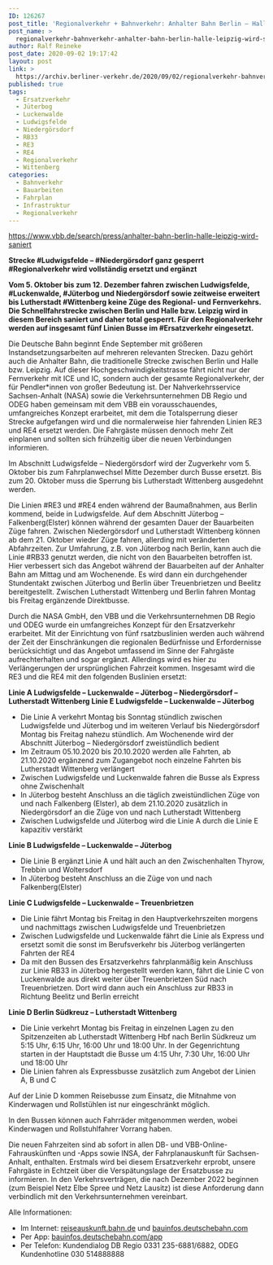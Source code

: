 ```yaml
---
ID: 126267
post_title: 'Regionalverkehr + Bahnverkehr: Anhalter Bahn Berlin – Halle/Leipzig wird saniert, aus VBB'
post_name: >
  regionalverkehr-bahnverkehr-anhalter-bahn-berlin-halle-leipzig-wird-saniert-aus-vbb
author: Ralf Reineke
post_date: 2020-09-02 19:17:42
layout: post
link: >
  https://archiv.berliner-verkehr.de/2020/09/02/regionalverkehr-bahnverkehr-anhalter-bahn-berlin-halle-leipzig-wird-saniert-aus-vbb/
published: true
tags:
  - Ersatzverkehr
  - Jüterbog
  - Luckenwalde
  - Ludwigsfelde
  - Niedergörsdorf
  - RB33
  - RE3
  - RE4
  - Regionalverkehr
  - Wittenberg
categories:
  - Bahnverkehr
  - Bauarbeiten
  - Fahrplan
  - Infrastruktur
  - Regionalverkehr
---
```

https://www.vbb.de/search/press/anhalter-bahn-berlin-halle-leipzig-wird-saniert

<strong>Strecke #Ludwigsfelde – #Niedergörsdorf ganz gesperrt
#Regionalverkehr wird vollständig ersetzt und ergänzt</strong>

<strong>Vom 5. Oktober bis zum 12. Dezember fahren zwischen Ludwigsfelde, #Luckenwalde, #Jüterbog und Niedergörsdorf sowie zeitweise erweitert bis Lutherstadt #Wittenberg keine Züge des Regional- und Fernverkehrs. Die Schnellfahrstrecke zwischen Berlin und Halle bzw. Leipzig wird in diesem Bereich saniert und daher total gesperrt. Für den Regionalverkehr werden auf insgesamt fünf Linien Busse im #Ersatzverkehr eingesetzt.</strong>

Die Deutsche Bahn beginnt Ende September mit größeren Instandsetzungsarbeiten auf mehreren relevanten Strecken. Dazu gehört auch die Anhalter Bahn, die traditionelle Strecke zwischen Berlin und Halle bzw. Leipzig. Auf dieser Hochgeschwindigkeitstrasse fährt nicht nur der Fernverkehr mit ICE und IC, sondern auch der gesamte Regionalverkehr, der für Pendler*innen von großer Bedeutung ist.
Der Nahverkehrsservice Sachsen-Anhalt (NASA) sowie die Verkehrsunternehmen DB Regio und ODEG haben gemeinsam mit dem VBB ein vorausschauendes, umfangreiches Konzept erarbeitet, mit dem die Totalsperrung dieser Strecke aufgefangen wird und die normalerweise hier fahrenden Linien RE3 und RE4 ersetzt werden. Die Fahrgäste müssen dennoch mehr Zeit einplanen und sollten sich frühzeitig über die neuen Verbindungen informieren.

Im Abschnitt Ludwigsfelde – Niedergörsdorf wird der Zugverkehr vom 5. Oktober bis zum Fahrplanwechsel Mitte Dezember durch Busse ersetzt. Bis zum 20. Oktober muss die Sperrung bis Lutherstadt Wittenberg ausgedehnt werden.

Die Linien #RE3 und #RE4 enden während der Baumaßnahmen, aus Berlin kommend, beide in Ludwigsfelde. Auf dem Abschnitt Jüterbog – Falkenberg(Elster) können während der gesamten Dauer der Bauarbeiten Züge fahren. Zwischen Niedergörsdorf und Lutherstadt Wittenberg können ab dem 21. Oktober wieder Züge fahren, allerding mit veränderten Abfahrzeiten. Zur Umfahrung, z.B. von Jüterbog nach Berlin, kann auch die Linie #RB33 genutzt werden, die nicht von den Bauarbeiten betroffen ist. Hier verbessert sich das Angebot während der Bauarbeiten auf der Anhalter Bahn am Mittag und am Wochenende. Es wird dann ein durchgehender Stundentakt zwischen Jüterbog und Berlin über Treuenbrietzen und Beelitz bereitgestellt. Zwischen Lutherstadt Wittenberg und Berlin fahren Montag bis Freitag ergänzende Direktbusse.

Durch die NASA GmbH, den VBB und die Verkehrsunternehmen DB Regio und ODEG wurde ein umfangreiches Konzept für den Ersatzverkehr erarbeitet. Mit der Einrichtung von fünf rsatzbuslinien werden auch während der Zeit der Einschränkungen die regionalen Bedürfnisse und
Erfordernisse berücksichtigt und das Angebot umfassend im Sinne der Fahrgäste aufrechterhalten und sogar ergänzt. Allerdings wird es hier zu Verlängerungen der ursprünglichen Fahrzeit kommen. Insgesamt wird die RE3 und die RE4 mit den folgenden Buslinien ersetzt:

<strong>Linie A Ludwigsfelde – Luckenwalde – Jüterbog – Niedergörsdorf – Lutherstadt Wittenberg
Linie E Ludwigsfelde – Luckenwalde – Jüterbog</strong>
<ul>
 	<li>Die Linie A verkehrt Montag bis Sonntag stündlich zwischen Ludwigsfelde und Jüterbog und im weiteren Verlauf bis Niedergörsdorf Montag bis Freitag nahezu stündlich. Am Wochenende wird der Abschnitt Jüterbog – Niedergörsdorf zweistündlich bedient</li>
 	<li>Im Zeitraum 05.10.2020 bis 20.10.2020 werden alle Fahrten, ab 21.10.2020 ergänzend zum Zugangebot noch einzelne Fahrten bis Lutherstadt Wittenberg verlängert</li>
 	<li>Zwischen Ludwigsfelde und Luckenwalde fahren die Busse als Express ohne Zwischenhalt</li>
 	<li>In Jüterbog besteht Anschluss an die täglich zweistündlichen Züge von und nach Falkenberg (Elster), ab dem 21.10.2020 zusätzlich in Niedergörsdorf an die Züge von und nach Lutherstadt Wittenberg</li>
 	<li>Zwischen Ludwigsfelde und Jüterbog wird die Linie A durch die Linie E kapazitiv verstärkt</li>
</ul>
<strong>Linie B Ludwigsfelde – Luckenwalde – Jüterbog</strong>
<ul>
 	<li>Die Linie B ergänzt Linie A und hält auch an den Zwischenhalten Thyrow, Trebbin und Woltersdorf</li>
 	<li>In Jüterbog besteht Anschluss an die Züge von und nach Falkenberg(Elster)</li>
</ul>
<strong>Linie C Ludwigsfelde – Luckenwalde – Treuenbrietzen</strong>
<ul>
 	<li>Die Linie fährt Montag bis Freitag in den Hauptverkehrszeiten morgens und nachmittags zwischen Ludwigsfelde und Treuenbrietzen</li>
 	<li>Zwischen Ludwigsfelde und Luckenwalde fährt die Linie als Express und ersetzt somit die sonst im Berufsverkehr bis Jüterbog verlängerten Fahrten der RE4</li>
 	<li>Da mit den Bussen des Ersatzverkehrs fahrplanmäßig kein Anschluss zur Linie RB33 in Jüterbog hergestellt werden kann, fährt die Linie C von Luckenwalde aus direkt weiter über Treuenbrietzen Süd nach Treuenbrietzen. Dort wird dann auch ein Anschluss zur RB33 in Richtung Beelitz und Berlin erreicht</li>
</ul>
<strong>Linie D Berlin Südkreuz – Lutherstadt Wittenberg</strong>
<ul>
 	<li>Die Linie verkehrt Montag bis Freitag in einzelnen Lagen zu den Spitzenzeiten ab Lutherstadt Wittenberg Hbf nach Berlin Südkreuz um 5:15 Uhr, 6:15 Uhr, 16:00 Uhr und 18:00 Uhr. In der Gegenrichtung starten in der Hauptstadt die Busse um 4:15 Uhr, 7:30 Uhr, 16:00 Uhr und 18:00 Uhr</li>
 	<li>Die Linien fahren als Expressbusse zusätzlich zum Angebot der Linien A, B und C</li>
</ul>
Auf der Linie D kommen Reisebusse zum Einsatz, die Mitnahme von Kinderwagen und Rollstühlen ist nur eingeschränkt möglich.

In den Bussen können auch Fahrräder mitgenommen werden, wobei Kinderwagen und Rollstuhlfahrer Vorrang haben.

Die neuen Fahrzeiten sind ab sofort in allen DB- und VBB-Online-Fahrauskünften und -Apps sowie INSA, der Fahrplanauskunft für Sachsen-Anhalt, enthalten. Erstmals wird bei diesem Ersatzverkehr erprobt, unsere Fahrgäste in Echtzeit über die Verspätungslage der Ersatzbusse zu informieren. In den Verkehrsverträgen, die nach Dezember 2022 beginnen (zum Beispiel Netz Elbe Spree und Netz Lausitz) ist diese Anforderung dann verbindlich mit den Verkehrsunternehmen vereinbart.

Alle Informationen:
<ul>
 	<li>Im Internet: <a href="http://reiseauskunft.bahn.de/">reiseauskunft.bahn.de</a> und <a href="http://bauinfos.deutschebahn.com/">bauinfos.deutschebahn.com</a></li>
 	<li>Per App: <a href="http://bauinfos.deutschebahn.com/app">bauinfos.deutschebahn.com/app</a></li>
 	<li>Per Telefon: Kundendialog DB Regio 0331 235-6881/6882, ODEG Kundenhotline 030 514888888</li>
</ul>